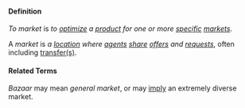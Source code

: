 #### Definition

*To market* is *to [optimize](https://github.com/gcassel/Modular-Organization-Terminology/blob/JOBranch/terms/optimize.md) a [product](https://github.com/gcassel/Modular-Organization-Terminology/blob/master/terms/product.md) for one or more [specific](https://github.com/gcassel/Modular-Organization-Terminology/blob/master/terms/specific.md) [markets](https://github.com/gcassel/Modular-Organization-Terminology/blob/master/terms/market.md)*.

A *market* is *a [location](https://github.com/gcassel/Modular-Organization-Terminology/blob/master/terms/locate.md) where [agents](https://github.com/gcassel/Modular-Organization-Terminology/blob/master/terms/agent.md) [share](https://github.com/gcassel/Modular-Organization-Terminology/blob/master/terms/share.md) [offers](https://github.com/gcassel/Modular-Organization-Terminology/blob/master/terms/offer.md) and [requests](https://github.com/gcassel/Modular-Organization-Terminology/blob/master/terms/request.md)*, often including [transfer(s)](https://github.com/gcassel/Modular-Organization-Terminology/blob/master/terms/transfer.md). 

#### Related Terms

*Bazaar* may mean *general market*, or may [imply](https://github.com/gcassel/Modular-Organization-Terminology/blob/master/terms/imply.md) an extremely diverse market.
